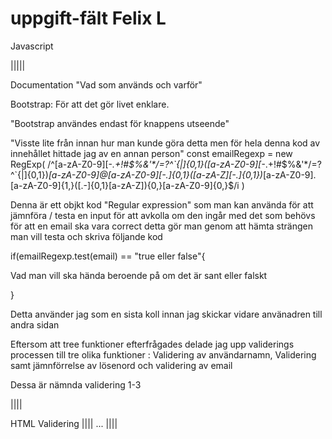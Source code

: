 # uppgift-fält Felix L

Javascript


|||||

Documentation "Vad som används och varför"

Bootstrap: För att det gör livet enklare.

"Bootstrap användes endast för knappens utseende"


"Visste lite från innan hur man kunde göra detta men för hela denna kod av innehållet hittade jag av en annan person"
const emailRegexp = new RegExp(
    /^[a-zA-Z0-9][\-_\.\+\!\#\$\%\&\'\*\/\=\?\^\`\{\|]{0,1}([a-zA-Z0-9][\-_\.\+\!\#\$\%\&\'\*\/\=\?\^\`\{\|]{0,1})*[a-zA-Z0-9]@[a-zA-Z0-9][-\.]{0,1}([a-zA-Z][-\.]{0,1})*[a-zA-Z0-9]\.[a-zA-Z0-9]{1,}([\.\-]{0,1}[a-zA-Z]){0,}[a-zA-Z0-9]{0,}$/i
  )
  
  Denna är ett objkt kod  "Regular expression" som man kan använda för att jämnföra / testa en input för att avkolla om den ingår med det som behövs för att en email ska vara correct detta gör man genom att hämta strängen man vill testa och skriva följande kod
  
if(emailRegexp.test(email) == "true eller false"{

  Vad man vill ska hända beroende på om det är sant eller falskt
  
}

Detta använder jag som en sista koll innan jag skickar vidare använadren till andra sidan

Eftersom att tree funktioner efterfrågades delade jag upp validerings processen till tre olika funktioner : Validering av användarnamn, Validering samt jämnförrelse av lösenord
och validering av email

Dessa är nämnda validering 1-3

||||

HTML Validering 
||||
...
||||
